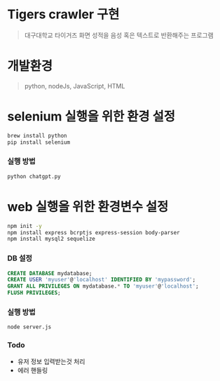 # Tigers crawler 구현
>대구대학교 타이거즈 화면 성적을 음성 혹은 텍스트로 반환해주는 프로그램


# 개발환경
>python,
>nodeJs,
>JavaScript,
>HTML

# selenium 실행을 위한 환경 설정
```bash
brew install python
pip install selenium
```

### 실행 방법
```bash
python chatgpt.py
```

# web 실행을 위한 환경변수 설정
```bash
npm init -y
npm install express bcrptjs express-session body-parser
npm install mysql2 sequelize
```

### DB 설정
```sql
CREATE DATABASE mydatabase;
CREATE USER 'myuser'@'localhost' IDENTIFIED BY 'mypassword';
GRANT ALL PRIVILEGES ON mydatabase.* TO 'myuser'@'localhost';
FLUSH PRIVILEGES;
```

### 실행 방법
```bash
node server.js
```

### Todo
- 유저 정보 입력받는것 처리
- 에러 핸들링
